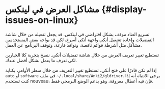 # مشاكل العرض في لينكس {#display-issues-on-linux}

تسريع العتاد موقف بشكل افتراضي في لينكس. قد يجعل تفعيله من خلال شاشة التفضيلات
وإعادة تشغيل أنكي واجهة أنكي أسرع، لكن قد يواجه بعض المستخدمين مشاكل مثل أشرطة
قوائم ناقصة، ونوافذ فارغة، وتوقف البرنامج عن العمل.

تستطيع تغيير تعريف العرض من خلال شاشة تفضيلات أنكي. ننصح بتجربة كلا الخيارين
لكي تعرف ما يعمل بشكل أفضل عندك.

إذا لم تكن قادرًا على فتح أنكي، تستطيع تغيير التعريف من خلال سطر الأوامر، بكتابة
`auto` أو `software` في ملف `~/.local/share/Anki2/gldriver`.
يرجى الانتباه أنه إذا كنت تستخدم nouveau، فإن فيه أعطال معروفة، وهو يدعم الوضع البرمجي فقط.
